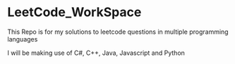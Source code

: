 # LeetCode_WorkSpace
This Repo is for my solutions to leetcode questions in multiple programming languages

I will be making use of C#, C++, Java, Javascript and Python